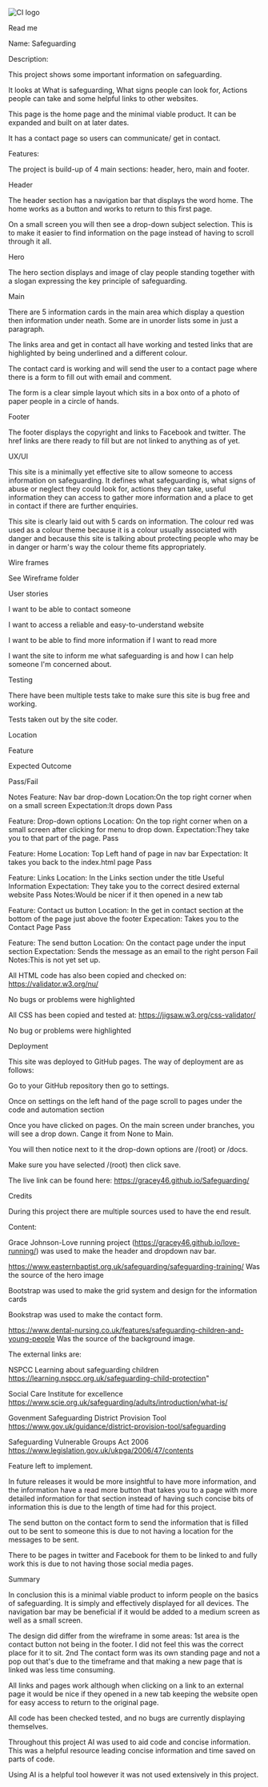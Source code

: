 
![CI logo](https://codeinstitute.s3.amazonaws.com/fullstack/ci_logo_small.png)

Read me 

Name: Safeguarding 

 

Description: 

This project shows some important information on safeguarding.  

It looks at What is safeguarding, What signs people can look for, Actions people can take and some helpful links to other websites.  

This page is the home page and the minimal viable product. It can be expanded and built on at later dates.  

It has a contact page so users can communicate/ get in contact. 

 

Features: 

The project is build-up of 4 main sections: header, hero, main and footer.  

Header 

The header section has a navigation bar that displays the word home. The home works as a button and works to return to this first page.  

On a small screen you will then see a drop-down subject selection. This is to make it easier to find information on the page instead of having to scroll through it all. 

Hero 

The hero section displays and image of clay people standing together with a slogan expressing the key principle of safeguarding. 

Main 

There are 5 information cards in the main area which display a question then information under neath. Some are in unorder lists some in just a paragraph. 

The links area and get in contact all have working and tested links that are highlighted by being underlined and a different colour.  

The contact card is working and will send the user to a contact page where there is a form to fill out with email and comment.  

The form is a clear simple layout which sits in a box onto of a photo of paper people in a circle of hands. 

Footer 

The footer displays the copyright and links to Facebook and twitter. The href links are there ready to fill but are not linked to anything as of yet. 

 

UX/UI 

This site is a minimally yet effective site to allow someone to access information on safeguarding. It defines what safeguarding is, what signs of abuse or neglect they could look for, actions they can take, useful information they can access to gather more information and a place to get in contact if there are further enquiries. 

This site is clearly laid out with 5 cards on information. The colour red was used as a colour theme because it is a colour usually associated with danger and because this site is talking about protecting people who may be in danger or harm's way the colour theme fits appropriately. 

Wire frames 

 See Wireframe folder

User stories 

I want to be able to contact someone 

I want to access a reliable and easy-to-understand website 

I want to be able to find more information if I want to read more 

I want the site to inform me what safeguarding is and how I can help someone I'm concerned about. 

Testing 

There have been multiple tests take to make sure this site is bug free and working. 

Tests taken out by the site coder. 

Location 

Feature 

Expected Outcome 

Pass/Fail 

Notes 
Feature: Nav bar drop-down 
Location:On the top right corner when on a small screen 
Expectation:It drops down 
Pass 

Feature: Drop-down options
Location: On the top right corner when on a small screen after clicking for menu to drop down. 
Expectation:They take you to that part of the page. 
Pass 

Feature: Home
Location: Top Left hand of page in nav bar 
Expectation: It takes you back to the index.html page 
Pass 

Feature: Links
Location: In the Links section under the title Useful Information 
Expectation: They take you to the correct desired external website 
Pass 
Notes:Would be nicer if it then opened in a new tab 

Feature: Contact us button
Location: In the get in contact section at the bottom of the page just above the footer 
Expecation: Takes you to the Contact Page 
Pass 

Feature: The send button
Location: On the contact page under the input section 
Expectation: Sends the message as an email to the right person 
Fail 
Notes:This is not yet set up. 

 
All HTML code has also been copied and checked on: https://validator.w3.org/nu/ 

No bugs or problems were highlighted 

All CSS has been copied and tested at: https://jigsaw.w3.org/css-validator/ 

No bug or problems were highlighted 

 
Deployment 

This site was deployed to GitHub pages. The way of deployment are as follows: 

Go to your GitHub repository then go to settings. 

Once on settings on the left hand of the page scroll to pages under the code and automation section  

Once you have clicked on pages. On the main screen under branches, you will see a drop down. Cange it from None to Main. 

You will then notice next to it the drop-down options are /(root) or /docs. 

Make sure you have selected /(root) then click save. 

The live link can be found here: https://gracey46.github.io/Safeguarding/ 

 

 

Credits 

During this project there are multiple sources used to have the end result.  

Content: 

Grace Johnson-Love running project (https://gracey46.github.io/love-running/) was used to make the header and dropdown nav bar. 

https://www.easternbaptist.org.uk/safeguarding/safeguarding-training/  Was the source of the hero image 

Bootstrap was used to make the grid system and design for the information cards 

Bookstrap was used to make the contact form. 

https://www.dental-nursing.co.uk/features/safeguarding-children-and-young-people Was the source of the background image. 

The external links are: 

NSPCC Learning about safeguarding children https://learning.nspcc.org.uk/safeguarding-child-protection" 

Social Care Institute for excellence https://www.scie.org.uk/safeguarding/adults/introduction/what-is/ 

Govenment Safeguarding District Provision Tool https://www.gov.uk/guidance/district-provision-tool/safeguarding 

Safeguarding Vulnerable Groups Act 2006 https://www.legislation.gov.uk/ukpga/2006/47/contents 
 

Feature left to implement. 

In future releases it would be more insightful to have more information, and the information have a read more button that takes you to a page with more detailed information for that section instead of having such concise bits of information this is due to the length of time had for this project.  

The send button on the contact form to send the information that is filled out to be sent to someone this is due to not having a location for the messages to be sent.  

There to be pages in twitter and Facebook for them to be linked to and fully work this is due to not having those social media pages. 

 

Summary 

In conclusion this is a minimal viable product to inform people on the basics of safeguarding. It is simply and effectively displayed for all devices. The navigation bar may be beneficial if it would be added to a medium screen as well as a small screen.  

The design did differ from the wireframe in some areas: 1st area is the contact button not being in the footer. I did not feel this was the correct place for it to sit. 2nd The contact form was its own standing page and not a pop out that's due to the timeframe and that making a new page that is linked was less time consuming. 

All links and pages work although when clicking on a link to an external page it would be nice if they opened in a new tab keeping the website open for easy access to return to the original page. 

All code has been checked tested, and no bugs are currently displaying themselves.  

Throughout this project AI was used to aid code and concise information. This was a helpful resource leading concise information and time saved on parts of code.  

Using AI is a helpful tool however it was not used extensively in this project. 